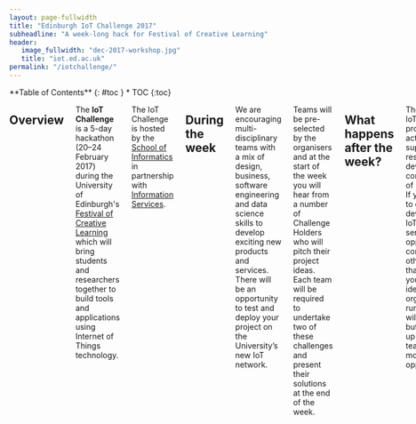 ```yaml
---
layout: page-fullwidth
title: "Edinburgh IoT Challenge 2017"
subheadline: "A week-long hack for Festival of Creative Learning"
header:
   image_fullwidth: "dec-2017-workshop.jpg"
   title: "iot.ed.ac.uk"
permalink: "/iotchallenge/"
---
```

<div class="row">
<div class="medium-4 medium-push-8 columns" markdown="1">
<div class="panel radius" markdown="1">
**Table of Contents**
{: #toc }
*  TOC
{:toc}
</div>
</div><!-- /.medium-4.columns -->

<div class="medium-8 medium-pull-4 columns" markdown="1">

## Overview

The **IoT Challenge** is a 5-day hackathon (20&ndash;24 February 2017) during the University of Edinburgh's [Festival of Creative Learning](http://www.festivalofcreativelearning.ed.ac.uk) which will bring students and researchers together to build tools and applications using Internet of Things technology.

The IoT Challenge is hosted by the [School of Informatics](http://www.ed.ac.uk/schools-departments/informatics/) in partnership with [Information Services](http://www.ed.ac.uk/information-services).


## During the week
We are encouraging multi-disciplinary teams with a mix of design, business, software engineering and data science skills to develop exciting new products and services. There will be an opportunity to test and deploy your project on the University’s new IoT network.

Teams will be pre-selected by the organisers and at the start of the week you will hear from a number of Challenge Holders who will pitch their project ideas. Each team will be required to undertake two of these challenges and present their solutions at the end of the week.

## What happens after the week?

There are many IoT related programs and activities to help support the research, development and commercialization of IoT platforms. If you would like to continue developing your IoT product or service, there are opportunities to connect into other initiatives that could allow you to take your idea forward. The organisers running the event will support you, but ultimately it is up to you and/or team to make the most of these opportunities.

## Sponsors and Challenges

We are grateful to our sponsors for providing financial support, challenges and prizes.

<div class="t20">
    <ul class="clearing-thumbs small-block-grid-3" data-clearing>   
        <li><a href="https://www.pycom.io/"><img src="{{ site.urlimg }}/pycom-logo.png"></a></li>
        <li><a href="http://www.edinburgh.gov.uk/"><img src="{{ site.urlimg }}/edinburgh-city-council.png"></a></li>
        <li><a href="http://www.ed.ac.uk/information-services/"><img src="{{ site.urlimg }}/is-logo.png"></a></li>     
    </ul>

    <ul class="clearing-thumbs small-block-grid-2">   
        <li><a href="http://www.sciencefestival.co.uk/"><img style="padding: 0px 10px 5px 10px;" src="{{ site.urlimg }}/festival.jpg"></a></li>
        <li><a href="http://transportforedinburgh.com/"><img style="padding: 40px 0px 5px 10px;"   src="{{ site.urlimg }}/transportforedinburgh.jpg"></a></li>
    </ul>

</div>

### Challenges

* Transport for Edinburgh: *What are key gaps in data needed to inform transport policy and how could we use IoT to help fill those gaps*?
* The Science Festival: *How can we develop ways of (i) improving the visitor experience in Edinburgh Festivals, and/or (ii) collecting better feedback from visitors about events*?
* Pycom: *What uses of IoT could best enhance the student experience*?
* City of Edinburgh Council: *How can we gain an understanding of mobility (e.g., cars, bikes, pedestrians*) without using mobile tracking techniques?

## Schedule

<table width="100%" cellpadding="10" cellspacing="10" border="0"> 
<tbody>
<tr>
<td style="background-color:#3a5ba8;color:#ffffff;" colspan="2" valign="top" ><b>Monday 20th February </b></td>
<td valign="top" ><b>Location </b></td>
</tr>

<tr>
<td valign="top" ><b>10.00 am </b></td>
<td valign="top" ><b>Introductory briefing to IoT &mdash; </b>Simon Chapple</td>
<td rowspan="8" valign="top" style="background-color:#ffffff;"><b>Meeting Room 6, Floor E, Argyle House, West Port</b></td>
</tr>

<tr>
<td valign="top" ><b>10.30 am </b></td>
<td valign="top" ><b>Presentations from Challenge Holders </b></td>
</tr>

<tr>
<td valign="top" ><b>11.30am </b></td>
<td valign="top" ><b>Team Familiarisation Session </b></td>
</tr>

<tr style="color:#c9205b;">
<td valign="top" ><b>1.00 pm</b></td>
<td valign="top" ><b>Lunch </b></td>
</tr>

<tr>
<td valign="top" ><b>2.00 pm </b></td>
<td valign="top" ><b>Introduction to MicroPython</b> &mdash; Daniel Campora </td>
</tr>

<tr>
<td valign="top" ><b>3.30 pm </b></td>
<td valign="top" ><b>User Centred Design Workshop</b>&mdash;  Ella Tallyn </td>
</tr>

<tr>
<td valign="top" ><b>4.00 pm </b></td>
<td valign="top" >Project Development Time</td>
</tr>

<tr>
<td valign="top" ><b>5.30 pm </b></td>
<td valign="top" >Close </td>
</tr>

<tr >
<td colspan="2" valign="top" style="background-color:#3a5ba8;color:#ffffff;"><b>Tuesday 21st February </b></td>
<td rowspan="7" valign="top" style="background-color:#ffffff;"><b>uCreate Studio (Room 1.12), 1st Floor, Main Library, George Square</b></td>
</tr>

<tr>
<td valign="top" ><b>9.00 am </b></td>
<td valign="top" >Daily Team Stand Up Meeting</td>
</tr>

<tr>
<td valign="top" ><b>9.30 am </b></td>
<td valign="top" ><b>Business Models for IoT</b>&mdash;  Craig Fleming </td>
</tr>

<tr>
<td valign="top" ><b>10.30 am </b></td>
<td valign="top" ><b>Technical Workshop</b>&mdash;  Simon Chapple </td>
</tr>

<tr style="color:#c9205b;">
<td valign="top" ><b>1.00 pm </b></td>
<td valign="top" ><b>Lunch </b></td>
</tr>

<tr>
<td valign="top" ><b>2.00 pm</b></td>
<td valign="top" >Project Development Time </td>
</tr>

<tr>
<td valign="top" ><b>5.30 pm </b></td>
<td valign="top" >uCreate Studio Closes </td>
</tr>

<tr>
<td colspan="2" valign="top" style="background-color:#3a5ba8;color:#ffffff;"><b>Wednesday 22nd February</b></td>
<td rowspan="6" valign="top" style="background-color:#ffffff;"><b>uCreate Studio (Room 1.12), 1st Floor, Main Library, George Square</b></td>
</tr>

<tr>
<td valign="top" ><b>9.00 am</b></td>
<td valign="top" >Daily Team Stand Up Meeting</td>
</tr>

<tr>
<td valign="top" ><b>9.30 am</b></td>
<td valign="top" >Project Development Time</td>
</tr>

<tr style="color:#c9205b;">
<td valign="top" ><b>1.00 pm </b></td>
<td valign="top" ><b>Lunch </b></td>
</tr>

<tr>
<td valign="top" ><b>2.00 pm</b></td>
<td valign="top" >Project Development Time</td>
</tr>

<tr>
<td valign="top" ><b>5.00 pm</b></td>
<td valign="top" ><b>UCreate Studio Closes </b></td>
</tr>

<tr>
<td valign="top" style="color:#c92020;"><b>5.00 pm </b></td>
<td valign="top" style="color:#c92020;"><b>Mid-Point Progress Update &amp; Pizza </b></td>
<td rowspan="2" valign="top" style="background-color:#ffffff;"><b>Mini-Forum 2, Informatics Forum, 10 Crichton Street</b></td>
</tr>

<tr>
<td valign="top" ><b>6.00 pm</b></td>
<td valign="top" >Close </td>
</tr>

<tr>
<td colspan="2" valign="top" style="background-color:#3a5ba8;color:#ffffff;"><b>Thursday 23rd February</b></td>
<td rowspan="9" valign="top" style="background-color:#ffffff;"><b>uCreate Studio (Room 1.12), 1st Floor, Main Library, George Square</b></td>
</tr>

<tr>
<td valign="top" ><b>9.00 am</b></td>
<td valign="top" >Daily Team Stand Up Meeting</td>
</tr>

<tr>
<td valign="top" ><b>9.30 am</b></td>
<td valign="top" >Project Development Time</td>
</tr>

<tr style="color:#c9205b;">
<td valign="top" ><b>1.00 pm </b></td>
<td valign="top" ><b>Lunch </b></td>
</tr>

<tr>
<td valign="top" ><b>2.00 pm </b></td>
<td valign="top" >Project Development Time</td>
</tr>

<tr>
<td valign="top" ><b>5.30 pm </b></td>
<td valign="top" >UCreate Studio Closes </td>
</tr>

<tr>
<td colspan="2" valign="top" style="background-color:#3a5ba8;color:#ffffff;"><b>Friday 24th February </b></td>
</tr>

<tr>
<td valign="top" ><b>9.00 am </b></td>
<td valign="top" >Daily Team Stand Up Meeting </td>
</tr>

<tr>
<td valign="top" ><b>9.30 am </b></td>
<td valign="top" >Project Development Time </td>
</tr>

<tr>
<td valign="top" style="color:#c9205b;"><b>12.00 pm</b></td>
<td valign="top" style="color:#c9205b;"><b>Final Presentation Submission &amp; Lunch</b></td>
<td rowspan="6" valign="top" style="background-color:#ffffff;"><b>G.07, Ground Floor, Informatics Forum, 10 Crichton Street </b></td>
</tr>

<tr>
<td valign="top" ><b>1.00 pm </b></td>
<td valign="top" >Team Presentations &amp; Demos (12 mins per team) </td>
</tr>

<tr>
<td valign="top" ><b>2.30 pm </b></td>
<td valign="top" >Judging </td>
</tr>

<tr style="color:#c92020;">
<td valign="top" ><b>3.30 pm </b></td>
<td valign="top" ><b>Winners Announced &amp; Prize Giving </b></td>
</tr>

<tr>
<td valign="top" ><b>4.15 pm </b></td>
<td valign="top" >Drinks Reception with teams &amp; sponsors</td>
</tr>

<tr>
<td valign="top" ><b>5.30 pm</b></td>
<td valign="top" ><b>End of Week</b></td>
</tr>
</tbody>
</table>

## The Project Teams

### Team **5 Chords**

We have taken on the Science Festival challenge, specifically with the goal of improving user experience and feedback. Using microphones we will track the level of sound that people make during an event to gauge how engaged and excited they are. We are working on how to visualising the sound data in a way that is useful for an event organiser.

<div class="panel">
  <h5>Team Members</h5>
  <ul>
    <li>Aliaksei Laurynovitch (Coordinator)</li>
    <li>Zichen Yin</li>
    <li>Adela Rotar</li>
    <li>Afshi Sabahi Khorashahi</li>
    <li>Dalimel Hajek</li>
    
  </ul>

 <!--  <a class="button small" href="{{ site.baseurl }}/course_docs/1_Meal_Deals.pdf" target="_blank">Project Slides</a> -->

</div>

### Team **Transport for DDNAC**

Our project examines ways that Transport for Edinburgh can more efficiently collect  data about people travelling in the area. We are looking at a variety of different methods of tracking people including using NFC tickets and motion sensors to detect when people enter or exit a public transport vehicle.

<div class="panel">
  <h5>Team Members</h5>
  <ul>
    <li>Agnieszka Wasikowska (Coordinator)</li>
    <li>Nikolay Momchev</li>
    <li>Duncan Guthrie</li>
    <li>Junyi Li</li>
    <li>Cameron MacLeod</li>
    
  </ul>

 <!--  <a class="button small" href="{{ site.baseurl }}/course_docs/1_Meal_Deals.pdf" target="_blank">Project Slides</a> -->

</div>

### Team **Flow**

Our project is using smart IoT route-detection technology to improve commute safety by informing car drivers about the presence of cyclists and pedestrians. The same data can also help with direction prediction and with informing city traffic management systems; for example, about when to change traffic lights when vehicles are queing.

<div class="panel">
  <h5>Team Members</h5>
  <ul>
    <li>Catherine Wang (Coordinator)</li>
    <li>Ondrej Bohdal </li>
    <li>Wojciech Nawrocki</li>
    <li>Daniel Li</li>
    <li>Yining Zhou</li>
    
  </ul>

<a class="button small" href="https://github.com/ondrejbohdal/iot-challenge-flow/" target="_blank">Project GitHub Repo</a>  <!--  <a class="button small" href="{{ site.baseurl }}/course_docs/1_Meal_Deals.pdf" target="_blank">Project Slides</a> -->

</div>

### Team **Tyr**


Our team is working on two projects. The first is an SMS based systems that allows attendees to submit questions to event organizers and receive responses. The texts are ranked and displayed by importance and filtered for spam or offensive language. An included chatbot completes responses for frequently asked questions. 

The second involves the use of the LoPy to collect anonymous  on movement patterns. Software is being designed to utilize the LoPy’s ability to generate and communicate this data to a server over a long range. A model on the server side has been developed to illustrate usefulness of the dataset by detecting movement patterns.

<div class="panel">
  <h5>Team Members</h5>
  <ul>
    <li>James Guyer (Coordinator)</li>
    <li>Jimhong Lu</li>
    <li>Elliot Gilmour</li>
    <li>Alistair Greaves</li>
    <li>Levi Fussell</li>
    
  </ul>

 <!--  <a class="button small" href="{{ site.baseurl }}/course_docs/1_Meal_Deals.pdf" target="_blank">Project Slides</a> -->

</div>




<!-- 
## Registration

Registration is officially full, but we are maintaing a waitlist in case of cancellations.

<div class="row t30">
        <div class="small-12 text-center columns">
            <a class="button large radius" href="https://www.events.ed.ac.uk/index.cfm?event=book&scheduleId=23205" target="_blank" >
            Get on Waitlist
            </a>
        </div>
</div>  -->

